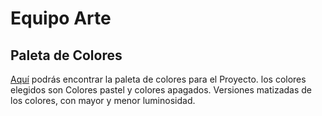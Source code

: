 # Equipo Arte

## Paleta de Colores
[Aquí](/Art/Paleta%De%Colores) podrás encontrar la paleta de colores para el Proyecto.
los colores elegidos son Colores pastel y colores apagados. Versiones matizadas de los colores, con mayor y menor luminosidad.



